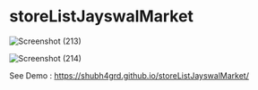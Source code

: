 # storeListJayswalMarket

![Screenshot (213)](https://user-images.githubusercontent.com/71748600/110080323-4927e700-7db0-11eb-8141-746cb52a5582.png)

![Screenshot (214)](https://user-images.githubusercontent.com/71748600/110080338-4d540480-7db0-11eb-96b3-f95f5f8ad74b.png)

See Demo : https://shubh4grd.github.io/storeListJayswalMarket/
